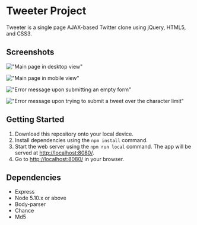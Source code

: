 # Tweeter Project

Tweeter is a single page AJAX-based Twitter clone using jQuery, HTML5, and CSS3. 

## Screenshots 

!["Main page in desktop view"](https://user-images.githubusercontent.com/107281344/229027053-fc6607ed-5ac4-49a8-92e0-903c8ae13e6a.png)

!["Main page in mobile view"](https://user-images.githubusercontent.com/107281344/229027078-150d4dc4-82b6-4084-92c5-5fb95472732c.png)

!["Error message upon submitting an empty form"](https://user-images.githubusercontent.com/107281344/229027104-a43c7bd5-0315-43ad-9b50-2b5acea70110.png)

!["Error message upon trying to submit a tweet over the character limit"](https://user-images.githubusercontent.com/107281344/229027129-af8b383f-c1fd-4895-b0a7-ed0903d65a14.png)

## Getting Started

1. Download this repository onto your local device.
2. Install dependencies using the `npm install` command.
3. Start the web server using the `npm run local` command. The app will be served at <http://localhost:8080/>.
4. Go to <http://localhost:8080/> in your browser.

## Dependencies

- Express
- Node 5.10.x or above
- Body-parser
- Chance
- Md5
